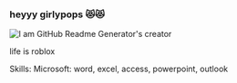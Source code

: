### heyyy girlypops :heart_eyes_cat::heart_eyes_cat:
![I am GitHub Readme Generator's creator](https://encrypted-tbn0.gstatic.com/images?q=tbn:ANd9GcSqPPM4Ue_zutHyc6ffYaWbipJmCTrDkpfgYg&usqp=CAU)

life is roblox

Skills: Microsoft: word, excel, access, powerpoint, outlook






